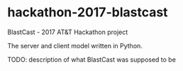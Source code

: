# hackathon-2017-blastcast
BlastCast - 2017 AT&amp;T Hackathon project

The server and client model written in Python.

TODO: description of what BlastCast was supposed to be
